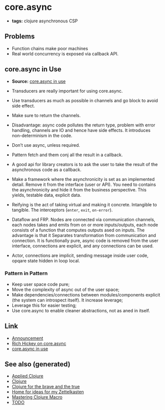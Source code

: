# core.async

-   **tags:** clojure asynchronous CSP


## Problems

-   Function chains make poor machines
-   Real world concurrency is exposed via callback API.


## core.async in Use

-   **Source:** [core.async in use](https://www.youtube.com/watch?v=096pIlA3GDo)

-   Transducers are really important for using core.async.

-   Use transducers as much as possible in channels and go block to avoid side effect.
-   Make sure to return the channels.
-   Disadvantage: async code pollutes the return type, problem with error handling, channels are IO and hence have side effects. It introduces non-determinism in the code.

-   Don&rsquo;t use async, unless required.
-   Pattern fetch and them conj all the result in a callback.

-   A good api for library creators is to ask the user to take the result of the asynchronous code as a callback.
-   Make a framework where the asynchronicity is set as an implemented detail. Remove it from the interface (user or API). You need to contains the asynchronicity and hide it from the business perspective. This yields, testable data, explicit data.
-   Reifying is the act of taking virtual and making it concrete. Intangible to tangible. The interceptors (`enter`, `exit`, `on-error`).
-   Dataflow and FRP. Nodes are connected via communication channels, each nodes takes and emits from on or more inputs/outputs, each node consists of a function that computes outputs ased on inputs. The advantage is that it Separates transformation from communication and connection. It is functionally pure, async code is removed from the user interface, connections are explicit, and any connections can be used.
-   Actor, connections are implicit, sending message inside user code, opqare state hidden in loop local.


### Pattern in Pattern

-   Keep user space code pure;
-   Move the complexity of async out of the user space;
-   Make dependencies/connections between modules/components explicit (the system can introspect itself). It increase leverage;
-   Leverage this for easier testing;
-   Use core.async to enable cleaner abstractions, not as aned in itself.


## Link

-   [Announcement](https://clojure.org/news/2013/06/28/clojure-clore-async-channels)
-   [Rich Hickey on core.async](https://www.youtube.com/watch?v=9HspeHGBg-Q)
-   [core.async in use](https://www.youtube.com/watch?v=096pIlA3GDo)


## See also (generated)

-   [Applied Clojure](20200430155637-applied_clojure.md)
-   [Clojure](../decks/clojure.md)
-   [Clojure for the brave and the true](20200430160432-clojure_for_the_brave_and_the_true.md)
-   [Home for ideas for my Zettelkasten](../README.md)
-   [Mastering Clojure Macro](20200430155438-mastering_clojure_macro.md)
-   [TODO](../todo.md)
